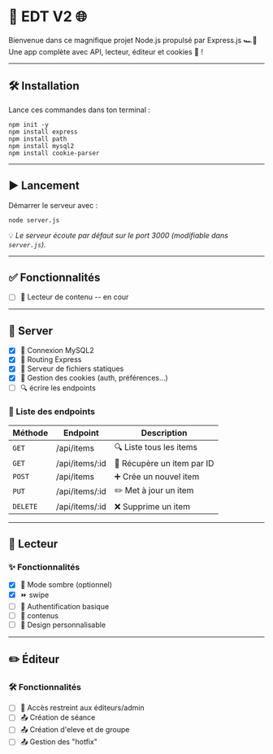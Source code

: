 
# 🚀 EDT V2 🌐

Bienvenue dans ce magnifique projet Node.js propulsé par Express.js 🏎️💨  
Une app complète avec API, lecteur, éditeur et cookies 🍪 !

---

## 🛠️ Installation

Lance ces commandes dans ton terminal :

```batch
npm init -y
npm install express
npm install path
npm install mysql2
npm install cookie-parser
```
---

## ▶️ Lancement

Démarrer le serveur avec :

```batch
node server.js
```
💡 *Le serveur écoute par défaut sur le port 3000 (modifiable dans `server.js`).*

---

## ✅ Fonctionnalités

 


- [ ] 📖 Lecteur de contenu  -- en cour


---

## 📡 Server

- [x] 🧠 Connexion MySQL2
- [x] 🧭 Routing Express
- [x] 📁 Serveur de fichiers statiques
- [x] 🍪 Gestion des cookies (auth, préférences...)
- [ ] 🔍 écrire les endpoints
      
### 🔌 Liste des endpoints

| Méthode  | Endpoint          | Description                       |
|----------|------------------|-----------------------------------|
| `GET`    | /api/items       | 🔍 Liste tous les items           |
| `GET`    | /api/items/:id   | 🔎 Récupère un item par ID        |
| `POST`   | /api/items       | ➕ Crée un nouvel item            |
| `PUT`    | /api/items/:id   | ✏️ Met à jour un item            |
| `DELETE` | /api/items/:id   | ❌ Supprime un item              |

---

## 📖 Lecteur

### ✨ Fonctionnalités

- [x] 🌙 Mode sombre (optionnel)  
- [x] ⏩ swipe 
- [ ] 🔐 Authentification basique
- [ ] 📜 contenus  
- [ ] 🎨 Design personnalisable  

---

## ✏️ Éditeur

### 🛠️ Fonctionnalités

- [ ] 🔐 Accès restreint aux éditeurs/admin  
- [ ] 📤 Création de séance
- [ ] 📤 Création d'eleve et de groupe
- [ ] 📤 Gestion des "hotfix"
